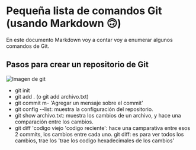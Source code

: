 # Pequeña lista de comandos Git (usando Markdown 🙃)

En este documento Markdown voy a contar voy a enumerar algunos comandos de Git.

## Pasos para crear un repositorio de Git

![Imagen de git](https://i.blogs.es/672fa7/git-logo/450_1000.png)

* git init
* git add . (o git add archivo.txt)
* git commit m- 'Agregar un mensaje sobre el commit'
* git config --list: muestra la configuración del repositorio.
* git show archivo.txt: muestra los cambios de un archivo, y hace una comparación entre los cambios.
* git diff 'codigo viejo 'codigo reciente': hace una camparativa entre esos 2 commits, los cambios entre cada uno.
git diff: es para ver todos los cambios, trae los 'trae los codigo hexadecimales de los cambios'
